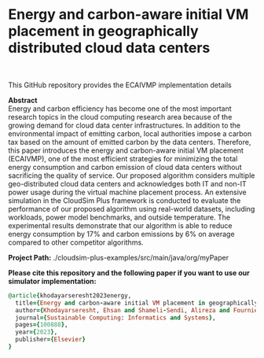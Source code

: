 <h1>Energy and carbon-aware initial VM placement in geographically distributed cloud data centers</h1><br/>

This GitHub repository provides the ECAIVMP implementation details<br/>

<b>Abstract</b><br/>
Energy and carbon efficiency has become one of the most important research topics in the cloud computing research area because of the growing demand for cloud data center infrastructures. In addition to the environmental impact of emitting carbon, local authorities impose a carbon tax based on the amount of emitted carbon by the data centers. Therefore, this paper introduces the energy and carbon-aware initial VM placement (ECAIVMP), one of the most efficient strategies for minimizing the total energy consumption and carbon emission of cloud data centers without sacrificing the quality of service. Our proposed algorithm considers multiple geo-distributed cloud data centers and acknowledges both IT and non-IT power usage during the virtual machine placement process. An extensive simulation in the CloudSim Plus framework is conducted to evaluate the performance of our proposed algorithm using real-world datasets, including workloads, power model benchmarks, and outside temperature. The experimental results demonstrate that our algorithm is able to reduce energy consumption by 17% and carbon emissions by 6% on average compared to other competitor algorithms.<br/>

<b>Project Path:</b> ./cloudsim-plus-examples/src/main/java/org/myPaper<br/>

<b>Please cite this repository and the following paper if you want to use our simulator implementation: </b>

```ruby
@article{khodayarseresht2023energy,
  title={Energy and carbon-aware initial VM placement in geographically distributed cloud data centers},
  author={Khodayarseresht, Ehsan and Shameli-Sendi, Alireza and Fournier, Quentin and Dagenais, Michel},
  journal={Sustainable Computing: Informatics and Systems},
  pages={100888},
  year={2023},
  publisher={Elsevier}
}
```
